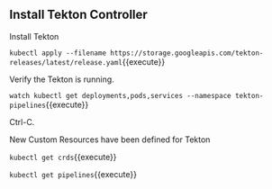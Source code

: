 ## Install Tekton Controller

Install Tekton

`kubectl apply --filename https://storage.googleapis.com/tekton-releases/latest/release.yaml`{{execute}}

Verify the Tekton is running.

`watch kubectl get deployments,pods,services --namespace tekton-pipelines`{{execute}}

Ctrl-C.

New Custom Resources have been defined for Tekton

`kubectl get crds`{{execute}}

`kubectl get pipelines`{{execute}}